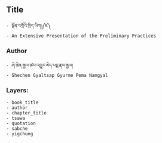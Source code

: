 ## Title
	- སྔོན་འགྲོའི་ཁྲིད་ཡིག།༼ཇ༽
	- An Extensive Presentation of the Preliminary Practices

### Author
	- ཞེ་ཆེན་རྒྱལ་ཚབ་འགྱུར་མེད་པདྨ་རྣམ་རྒྱལ།
	- Shechen Gyaltsap Gyurme Pema Namgyal

### Layers:
	- book_title
	- author
	- chapter_title
	- tsawa
	- quotation
	- sabche
	- yigchung

